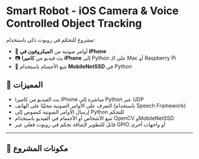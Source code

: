 # Smart Robot - iOS Camera & Voice Controlled Object Tracking

مشروع للتحكم في روبوت ذكي باستخدام:
- 🎤 أوامر صوتية من **الميكروفون في iPhone**
- 📷 بث فيديو من **كاميرا iPhone** إلى Python على الـ Mac أو Raspberry Pi
- 🧠 تتبع الأجسام باستخدام **MobileNetSSD** في Python

## 📌 المميزات
- بث الفيديو من كاميرا iPhone مباشرة إلى Python عبر UDP
- التعرف على الأوامر الصوتية محليًا على الهاتف (باستخدام Speech Framework)
- إرسال الأوامر الصوتية كنصوص إلى Python للتحكم
- تتبع الأشخاص أو الأجسام في الفيديو باستخدام OpenCV وMobileNetSSD
- قابل للتطوير لإضافة تحكم في روبوت فعلي عبر GPIO أو واجهات أخرى

---

## 📂 مكونات المشروع
